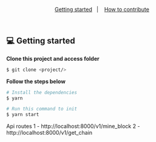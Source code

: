 
<p align="center">
  <a href="#-getting-started">Getting started</a>&nbsp;&nbsp;&nbsp;|&nbsp;&nbsp;&nbsp;
  <a href="#-how-to-contribute">How to contribute</a>
</p>

</br>

## 💻 Getting started
**Clone this project and access folder**

```bash
$ git clone <project/>
```

**Follow the steps below**

```bash
# Install the dependencies
$ yarn

# Run this command to init
$ yarn start
```
Api routes
1 - http://localhost:8000/v1/mine_block
2 - http://localhost:8000/v1/get_chain
